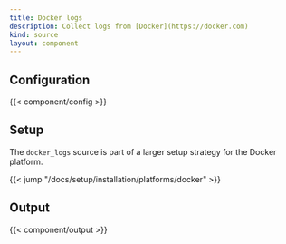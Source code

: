 ```yaml
---
title: Docker logs
description: Collect logs from [Docker](https://docker.com)
kind: source
layout: component
---
```


## Configuration

{{< component/config >}}

## Setup

The `docker_logs` source is part of a larger setup strategy for the Docker platform.

{{< jump "/docs/setup/installation/platforms/docker" >}}

## Output

{{< component/output >}}
